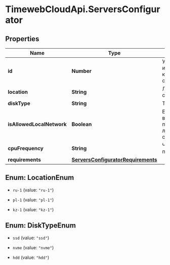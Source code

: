 # TimewebCloudApi.ServersConfigurator

## Properties

Name | Type | Description | Notes
------------ | ------------- | ------------- | -------------
**id** | **Number** | Уникальный идентификатор конфигуратора сервера. | 
**location** | **String** | Локация сервера. | 
**diskType** | **String** | Тип диска. | 
**isAllowedLocalNetwork** | **Boolean** | Есть возможность подключения локальной сети | 
**cpuFrequency** | **String** | Частота процессора. | 
**requirements** | [**ServersConfiguratorRequirements**](ServersConfiguratorRequirements.md) |  | 



## Enum: LocationEnum


* `ru-1` (value: `"ru-1"`)

* `pl-1` (value: `"pl-1"`)

* `kz-1` (value: `"kz-1"`)





## Enum: DiskTypeEnum


* `ssd` (value: `"ssd"`)

* `nvme` (value: `"nvme"`)

* `hdd` (value: `"hdd"`)




